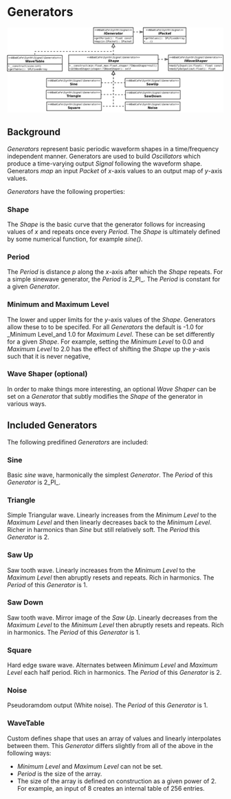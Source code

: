 # Generators

![class layout](./images/Generators.png)

## Background

_Generators_ represent basic periodic waveform shapes in a time/frequency independent manner. Generators are used to build _Oscillators_ which produce a time-varying output _Signal_ following the waveform shape. Generators _map_ an input _Packet_ of _x_-axis values to an output map of _y_-axis values.

_Generators_ have the following properties:

### Shape

The _Shape_ is the basic curve that the generator follows for increasing values of _x_ and repeats once every _Period_. The _Shape_ is ultimately defined by some numerical function, for example _sine()_.

### Period

The _Period_ is distance _p_ along the _x_-axis after which the _Shape_ repeats. For a simple sinewave generator, the _Period_ is 2_PI_. The _Period_ is constant for a given _Generator_.

### Minimum and Maximum Level

The lower and upper limits for the _y_-axis values of the _Shape_. Generators allow these to to be specifed. For all _Generators_ the default is -1.0 for _Minimum Level_and 1.0 for _Maximum Level_. These can be set differently for a given _Shape_. For example, setting the _Minimum Level_ to 0.0 and _Maximum Level_ to 2.0 has the effect of shifting the _Shape_ up the _y_-axis such that it is never negative,

### Wave Shaper (optional)

In order to make things more interesting, an optional _Wave Shaper_ can be set on a _Generator_ that subtly modifies the _Shape_ of the generator in various ways.

## Included Generators

The following predifined _Generators_ are included:

### Sine

Basic _sine_ wave, harmonically the simplest _Generator_. The _Period_ of this _Generator_ is 2_PI_.

### Triangle

Simple Triangular wave. Linearly increases from the _Minimum Level_ to the _Maximum Level_ and then linearly decreases back to the _Minimum Level_. Richer in harmonics than _Sine_ but still relatively soft. The _Period_ this _Generator_ is 2.

### Saw Up

Saw tooth wave. Linearly increases from the _Minimum Level_ to the _Maximum Level_ then abruptly resets and repeats. Rich in harmonics. The _Period_ of this _Generator_ is 1.

### Saw Down

Saw tooth wave. Mirror image of the _Saw Up_. Linearly decreases from the _Maximum Level_ to the _Minimum Level_ then abruptly resets and repeats. Rich in harmonics. The _Period_ of this _Generator_ is 1.

### Square

Hard edge sware wave. Alternates between _Minimum Level_ and _Maximum Level_ each half period. Rich in harmonics. The _Period_ of this _Generator_ is 2.

### Noise

Pseudoramdom output (White noise). The _Period_ of this _Generator_ is 1.

### WaveTable

Custom defines shape that uses an array of values and linearly interpolates between them. This _Generator_ differs slightly from all of the above in the following ways:
- _Minimum Level_ and _Maximum Level_ can not be set.
- _Period_ is the size of the array.
- The size of the array is defined on construction as a given power of 2. For example, an input of 8 creates an internal table of 256 entries.
